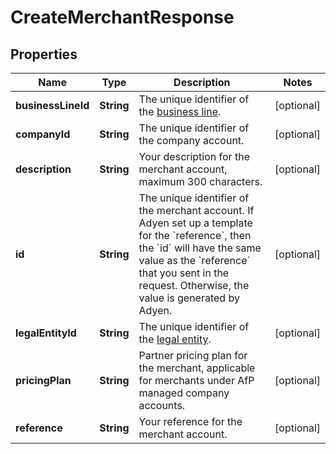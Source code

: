 

# CreateMerchantResponse


## Properties

| Name | Type | Description | Notes |
|------------ | ------------- | ------------- | -------------|
|**businessLineId** | **String** | The unique identifier of the [business line](https://docs.adyen.com/api-explorer/#/legalentity/latest/post/businessLines). |  [optional] |
|**companyId** | **String** | The unique identifier of the company account. |  [optional] |
|**description** | **String** | Your description for the merchant account, maximum 300 characters. |  [optional] |
|**id** | **String** | The unique identifier of the merchant account. If Adyen set up a template for the &#x60;reference&#x60;, then the &#x60;id&#x60; will have the same value as the &#x60;reference&#x60; that you sent in the request. Otherwise, the value is generated by Adyen. |  [optional] |
|**legalEntityId** | **String** | The unique identifier of the [legal entity](https://docs.adyen.com/api-explorer/#/legalentity/latest/post/legalEntities). |  [optional] |
|**pricingPlan** | **String** | Partner pricing plan for the merchant, applicable for merchants under AfP managed company accounts. |  [optional] |
|**reference** | **String** | Your reference for the merchant account. |  [optional] |



